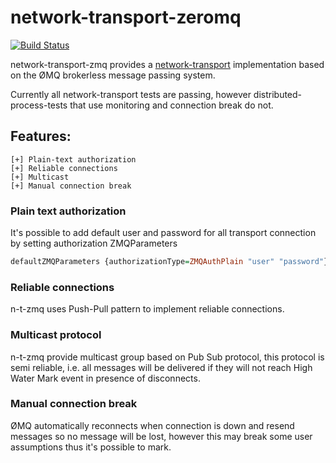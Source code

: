 network-transport-zeromq
========================

[![Build Status][Build Status Image]][Build Status]

network-transport-zmq provides
a [network-transport][network-transport] implementation based on the
ØMQ brokerless message passing system.

Currently all network-transport tests are passing, however
distributed-process-tests that use monitoring and connection break
do not.

[Build Status Image]: https://secure.travis-ci.org/tweag/network-transport-zeromq.png?branch=master
[Build Status]: http://travis-ci.org/tweag/network-transport-zeromq
[network-transport]: http://hackage.haskell.org/package/network-transport

Features:
--------

    [+] Plain-text authorization
    [+] Reliable connections
    [+] Multicast
    [+] Manual connection break

### Plain text authorization

It's possible to add default user and password for all transport
connection by setting authorization ZMQParameters
```haskell
defaultZMQParameters {authorizationType=ZMQAuthPlain "user" "password"}
```

### Reliable connections

n-t-zmq uses Push-Pull pattern to implement reliable connections.

### Multicast protocol

n-t-zmq provide multicast group based on Pub Sub protocol, this
protocol is semi reliable, i.e. all messages will be delivered if they
will not reach High Water Mark event in presence of disconnects.

### Manual connection break

ØMQ automatically reconnects when connection is down and resend
messages so no message will be lost, however this may break some user
assumptions thus it's possible to mark.
